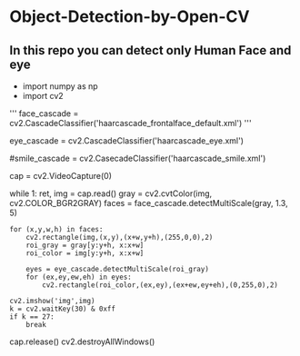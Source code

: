 # Object-Detection-by-Open-CV
## In this repo you can detect only Human Face and eye

- import numpy as np
- import cv2


''' face_cascade = cv2.CascadeClassifier('haarcascade_frontalface_default.xml') '''

eye_cascade = cv2.CascadeClassifier('haarcascade_eye.xml')

#smile_cascade = cv2.CasecadeClassifier('haarcascade_smile.xml')

cap = cv2.VideoCapture(0)

while 1:
    ret, img = cap.read()
    gray = cv2.cvtColor(img, cv2.COLOR_BGR2GRAY)
    faces = face_cascade.detectMultiScale(gray, 1.3, 5)

    for (x,y,w,h) in faces:
        cv2.rectangle(img,(x,y),(x+w,y+h),(255,0,0),2)
        roi_gray = gray[y:y+h, x:x+w]
        roi_color = img[y:y+h, x:x+w]
        
        eyes = eye_cascade.detectMultiScale(roi_gray)
        for (ex,ey,ew,eh) in eyes:
            cv2.rectangle(roi_color,(ex,ey),(ex+ew,ey+eh),(0,255,0),2)

    cv2.imshow('img',img)
    k = cv2.waitKey(30) & 0xff
    if k == 27:
        break

cap.release()
cv2.destroyAllWindows()
